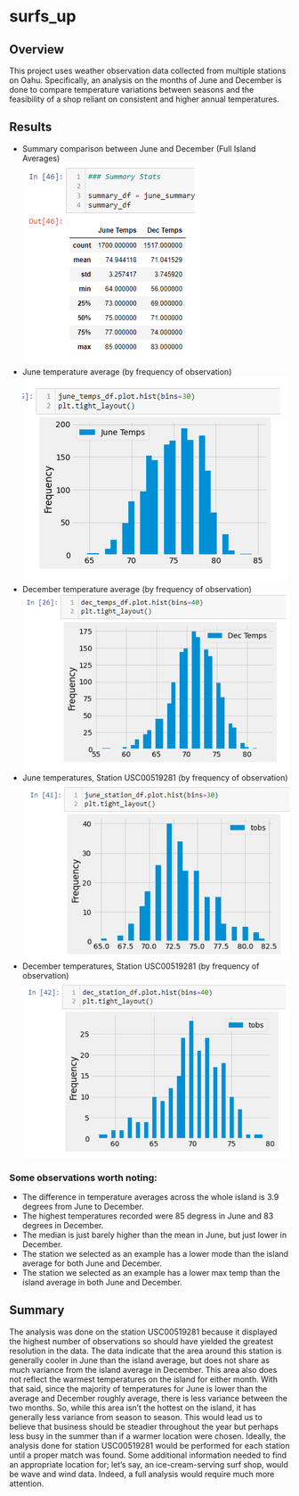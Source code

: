 # surfs_up
## Overview
This project uses weather observation data collected from multiple stations on Oahu. Specifically, an analysis on the months of June and December is done to compare temperature variations between seasons and the feasibility of a shop reliant on consistent and higher annual temperatures. 
## Results
-	Summary comparison between June and December (Full Island Averages) <br/>
![Temperature Summaries Comparison]( https://github.com/pojones/surfs_up/blob/27cb2bfea206d32db5c5b25ed40190cd235ba57d/summaries_comparison.png)
-	June temperature average (by frequency of observation) <br/>
![June Temperature Averages]( https://github.com/pojones/surfs_up/blob/27cb2bfea206d32db5c5b25ed40190cd235ba57d/june_temps_average.png)
-	December temperature average (by frequency of observation) <br/>
![December Temperature Averages]( https://github.com/pojones/surfs_up/blob/27cb2bfea206d32db5c5b25ed40190cd235ba57d/dec_temps_average.png)
-	June temperatures, Station USC00519281 (by frequency of observation) <br/>
![June Station Temperatures]( https://github.com/pojones/surfs_up/blob/27cb2bfea206d32db5c5b25ed40190cd235ba57d/june_station_temps.png)
-	December temperatures, Station USC00519281 (by frequency of observation) <br/>
![December Station Temperatures]( https://github.com/pojones/surfs_up/blob/27cb2bfea206d32db5c5b25ed40190cd235ba57d/dec_station_temps.png)
### Some observations worth noting:
-	The difference in temperature averages across the whole island is 3.9 degrees from June to December.
-	The highest temperatures recorded were 85 degress in June and 83 degrees in December.
-	The median is just barely higher than the mean in June, but just lower in December. 
-	The station we selected as an example has a lower mode than the island average for both June and December.
-	The station we selected as an example has a lower max temp than the island average in both June and December.
## Summary
The analysis was done on the station USC00519281 because it displayed the highest number of observations so should have yielded the greatest resolution in the data. The data indicate that the area around this station is generally cooler in June than the island average, but does not share as much variance from the island average in December. This area also does not reflect the warmest temperatures on the island for either month. With that said, since the majority of temperatures for June is lower than the average and December roughly average, there is less variance between the two months. So, while this area isn’t the hottest on the island, it has generally less variance from season to season. This would lead us to believe that business should be steadier throughout the year but perhaps less busy in the summer than if a warmer location were chosen. Ideally, the analysis done for station USC00519281 would be performed for each station until a proper match was found. Some additional information needed to find an appropriate location for; let’s say, an ice-cream-serving surf shop, would be wave and wind data. Indeed, a full analysis would require much more attention.  
